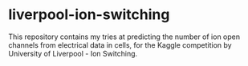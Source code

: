 # liverpool-ion-switching
This repository contains my tries at predicting the number of ion open channels from electrical data in cells, for the Kaggle competition by University of Liverpool - Ion Switching.
